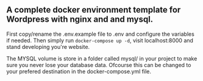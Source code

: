 A complete docker environment template for Wordpress with nginx and and mysql.
----------------------------------------------------------------------------------------------
First copy/rename the .env.example file to .env and configure the variables if needed.
Then simply run ``` docker-compose up -d ```, visit localhost:8000 and stand developing you're website.

The MYSQL volume is store in a folder called mysql/ in your project to make sure you never lose your database data. Ofcourse this can be changed to your prefered destination in the docker-compose.yml file.
